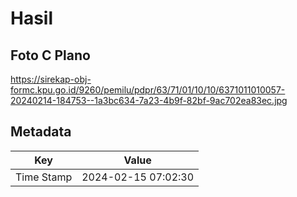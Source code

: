 # Hasil

## Foto C Plano

https://sirekap-obj-formc.kpu.go.id/9260/pemilu/pdpr/63/71/01/10/10/6371011010057-20240214-184753--1a3bc634-7a23-4b9f-82bf-9ac702ea83ec.jpg


## Metadata

| Key        | Value               |
| ---------- | ------------------- |
| Time Stamp | 2024-02-15 07:02:30 |



